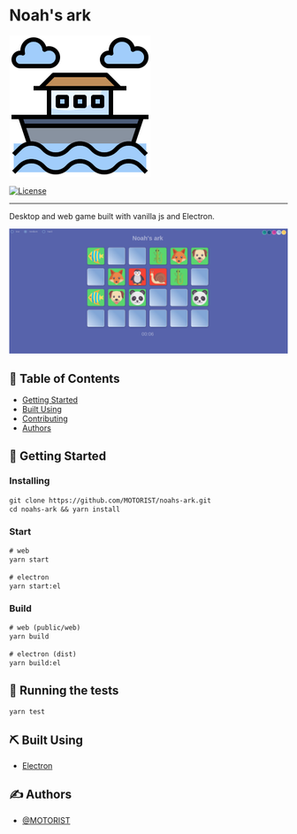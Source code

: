 # Noah's ark

![Noah's ark](icons/icon-256.png)

[![License](https://img.shields.io/badge/license-MIT-blue.svg)](/LICENSE)

---

Desktop and web game built with vanilla js and Electron.

![Noah's ark](screenshots/screenshot-01.png)

## 📝 Table of Contents

- [Getting Started](#getting_started)
- [Built Using](#built_using)
- [Contributing](../CONTRIBUTING.md)
- [Authors](#authors)

## 🏁 Getting Started <a name = "getting_started"></a>

### Installing

```
git clone https://github.com/MOTORIST/noahs-ark.git
cd noahs-ark && yarn install
```

### Start
```
# web
yarn start

# electron
yarn start:el
```

### Build

```
# web (public/web)
yarn build

# electron (dist)
yarn build:el
```

## 🔧 Running the tests <a name = "tests"></a>

```
yarn test
```

## ⛏️ Built Using <a name = "built_using"></a>

- [Electron](https://electronjs.org/)

## ✍️ Authors <a name = "authors"></a>

- [@MOTORIST](https://github.com/MOTORIST)
